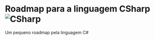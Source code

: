 # Roadmap para a linguagem CSharp ![CSharp](https://www.google.com/url?sa=i&url=https%3A%2F%2Fen.wikipedia.org%2Fwiki%2FFile%3AC_Sharp_Icon.png&psig=AOvVaw0TrqziqAW-hiaJN2yR1Sxx&ust=1716160200672000&source=images&cd=vfe&opi=89978449&ved=0CBIQjRxqFwoTCKDZq42pmIYDFQAAAAAdAAAAABAI)

Um pequeno roadmap pela linguagem C#
